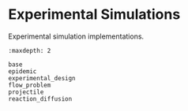 # Experimental Simulations

Experimental simulation implementations.

```{toctree}
:maxdepth: 2

base
epidemic
experimental_design
flow_problem
projectile
reaction_diffusion
```
